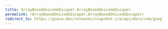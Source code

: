 ```yaml
---
title: ArrayBasedUnicodeEscaper.ArrayBasedUnicodeEscaper
permalink: /ArrayBasedUnicodeEscaper.ArrayBasedUnicodeEscaper/
redirect_to: https://guava.dev/releases/snapshot-jre/api/docs/com/google/common/escape/ArrayBasedUnicodeEscaper.html#ArrayBasedUnicodeEscaper-java.util.Map-int-int-java.lang.String-
---
```

